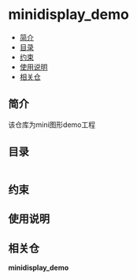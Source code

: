 # minidisplay\_demo

-   [简介]()
-   [目录]()
-   [约束]()
-   [使用说明]()
-   [相关仓]()

## 简介<a name=""></a>

该仓库为mini图形demo工程

## 目录<a name=""></a>

```

```

## 约束<a name=""></a>


## 使用说明<a name=""></a>


## 相关仓<a name=""></a>


**minidisplay\_demo**

